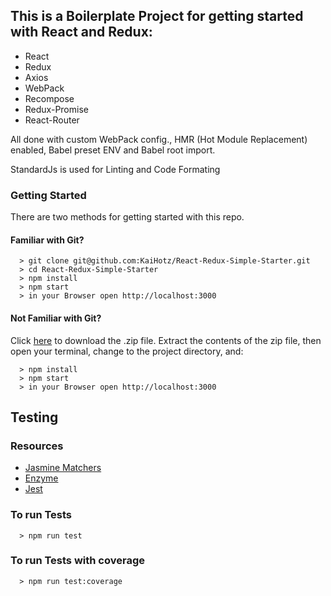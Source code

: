 ## This is a Boilerplate Project for getting started with React and Redux:

- React
- Redux
- Axios
- WebPack
- Recompose
- Redux-Promise
- React-Router

All done with custom WebPack config., HMR (Hot Module Replacement) enabled, Babel preset ENV and Babel root import.

StandardJs is used for Linting and Code Formating

### Getting Started

There are two methods for getting started with this repo.

#### Familiar with Git?

```
  > git clone git@github.com:KaiHotz/React-Redux-Simple-Starter.git
  > cd React-Redux-Simple-Starter
  > npm install
  > npm start
  > in your Browser open http://localhost:3000
```

#### Not Familiar with Git?
Click [here](https://github.com/KaiHotz/React-Redux-Simple-Starter/archive/master.zip) to download the .zip file.  Extract the contents of the zip file, then open your terminal, change to the project directory, and:

```
  > npm install
  > npm start
  > in your Browser open http://localhost:3000
```

## Testing

### Resources
- [Jasmine Matchers](https://github.com/JamieMason/Jasmine-Matchers)
- [Enzyme](http://airbnb.io/enzyme/)
- [Jest](https://facebook.github.io/jest/)

### To run Tests
```
  > npm run test
```

### To run Tests with coverage
```
  > npm run test:coverage
```
